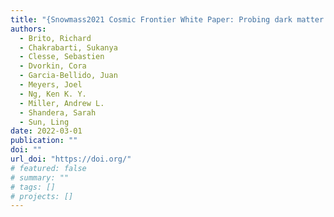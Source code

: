 ```yaml
---
title: "{Snowmass2021 Cosmic Frontier White Paper: Probing dark matter with small-scale astrophysical observations}"
authors:
  - Brito, Richard
  - Chakrabarti, Sukanya
  - Clesse, Sebastien
  - Dvorkin, Cora
  - Garcia-Bellido, Juan
  - Meyers, Joel
  - Ng, Ken K. Y.
  - Miller, Andrew L.
  - Shandera, Sarah
  - Sun, Ling
date: 2022-03-01
publication: ""
doi: ""
url_doi: "https://doi.org/"
# featured: false
# summary: ""
# tags: []
# projects: []
---
```

